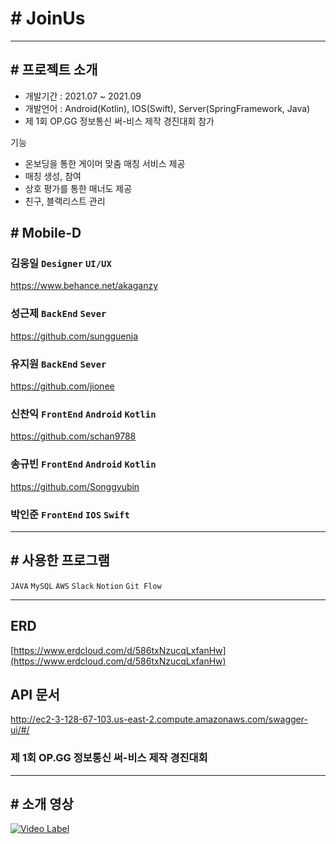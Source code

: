 # # JoinUs
*****
## # 프로젝트 소개
- 개발기간 : 2021.07 ~ 2021.09
- 개발언어 : Android(Kotlin), IOS(Swift), Server(SpringFramework, Java)
- 제 1회 OP.GG 정보통신 써-비스 제작 경진대회 참가

기능
- 온보딩을 통한 게이머 맞춤 매칭 서비스 제공
- 매칭 생성, 참여
- 상호 평가를 통한 매너도 제공
- 친구, 블랙리스트 관리

## # Mobile-D
### 김웅일 `Designer` `UI/UX`
https://www.behance.net/akaganzy
### 성근제 `BackEnd` `Sever`
https://github.com/sungguenja
### 유지원 `BackEnd` `Sever`
https://github.com/jionee
### 신찬익 `FrontEnd` `Android` `Kotlin`
https://github.com/schan9788
### 송규빈 `FrontEnd` `Android` `Kotlin`
https://github.com/Songgyubin
### 박인준 `FrontEnd` `IOS` `Swift`

*****
## # 사용한 프로그램
`JAVA` `MySQL` `AWS` `Slack` `Notion` `Git Flow`
*****

## ERD
[https://www.erdcloud.com/d/586txNzucqLxfanHw](https://www.erdcloud.com/d/586txNzucqLxfanHw)
## API 문서
http://ec2-3-128-67-103.us-east-2.compute.amazonaws.com/swagger-ui/#/

### 제 1회 OP.GG 정보통신 써-비스 제작 경진대회

*****

## # 소개 영상

[![Video Label](http://img.youtube.com/vi/F0Czi8IJsdE/0.jpg)](https://youtu.be/F0Czi8IJsdE)
